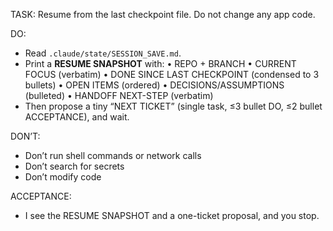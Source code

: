 TASK: Resume from the last checkpoint file. Do not change any app code.

DO:
- Read `.claude/state/SESSION_SAVE.md`.
- Print a **RESUME SNAPSHOT** with:
  • REPO + BRANCH
  • CURRENT FOCUS (verbatim)
  • DONE SINCE LAST CHECKPOINT (condensed to 3 bullets)
  • OPEN ITEMS (ordered)
  • DECISIONS/ASSUMPTIONS (bulleted)
  • HANDOFF NEXT-STEP (verbatim)
- Then propose a tiny “NEXT TICKET” (single task, ≤3 bullet DO, ≤2 bullet ACCEPTANCE), and wait.

DON’T:
- Don’t run shell commands or network calls
- Don’t search for secrets
- Don’t modify code

ACCEPTANCE:
- I see the RESUME SNAPSHOT and a one-ticket proposal, and you stop.